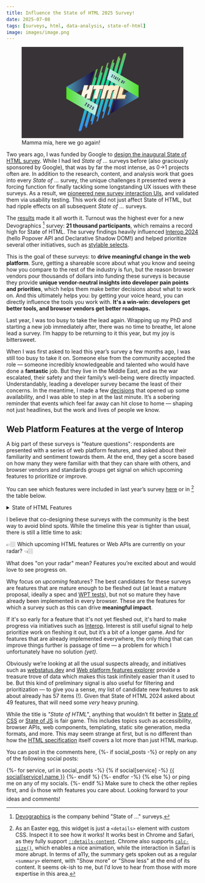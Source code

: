```yaml
---
title: Influence the State of HTML 2025 Survey!
date: 2025-07-08
tags: [surveys, html, data-analysis, state-of-html]
image: images/image.png
---
```


<figure class="no-padding">
<img src="images/image.png" alt="State of HTML 2025">
<figcaption>
Mamma mia, here we go again!
</figcaption>
</figure>

Two years ago, I was funded by Google to [design the inaugural State of HTML survey](../../2023/design-state-of-html/).
While I had led _State of …_ surveys before (also graciously sponsored by Google), that was by far the most intense, as 0→1 projects often are.
In addition to the research, content, and analysis work that goes into every _State of …_ survey,
the unique challenges it presented were a forcing function for finally tackling some longstanding UX issues with these surveys.
As a result, we [pioneered new survey interaction UIs](../../2024/context-chips/), and validated them via usability testing.
This work did not just affect State of HTML, but had ripple effects on all subsequent _State of …_ surveys.

The [results](https://2023.stateofhtml.com/en-US/conclusion/) made it all worth it.
Turnout was the highest ever for a new Devographics [^devographics] survey: **21 thousand participants**, which remains a record high for State of HTML.
The survey findings heavily influenced [Interop 2024](https://web.dev/blog/interop-2024) (hello Popover API and Declarative Shadow DOM!) and helped prioritize several other initiatives, such as [stylable selects](https://developer.mozilla.org/en-US/docs/Learn_web_development/Extensions/Forms/Customizable_select).

[^devographics]: [Devographics](https://devographics.com/) is the company behind "State of …" surveys.

This is the goal of these surveys: to **drive meaningful change in the web platform**.
Sure, getting a shareable score about what you know and seeing how you compare to the rest of the industry is fun, but the reason browser vendors pour thousands of dollars into funding these surveys is because they provide **unique vendor-neutral insights into developer pain points and priorities**, which helps them make better decisions about what to work on.
And this ultimately helps you: by getting your voice heard, you can directly influence the tools you work with.
**It's a win-win: developers get better tools, and browser vendors get better roadmaps.**

Last year, I was too busy to take the lead again.
Wrapping up my PhD and starting a new job immediately after, there was no time to breathe, let alone lead a survey.
I’m happy to be returning to it this year, but my joy is bittersweet.

When I was first asked to lead this year’s survey a few months ago,
I was still too busy to take it on.
Someone else from the community accepted the role — someone incredibly knowledgeable and talented who would have done a **fantastic** job.
But they live in the Middle East, and as the war escalated, their safety and their family’s well-being were directly impacted.
Understandably, leading a developer survey became the least of their concerns.
In the meantime, I made a few [decisions](../construction-lines/) that opened up some availability, and I was able to step in at the last minute.
It’s a sobering reminder that events which feel far away can hit close to home — shaping not just headlines, but the work and lives of people we know.

## Web Platform Features at the verge of Interop

A big part of these surveys is "feature questions": respondents are presented with a series of web platform features,
and asked about their familiarity and sentiment towards them.
At the end, they get a score based on how many they were familiar with that they can share with others,
and browser vendors and standards groups get signal on which upcoming features to prioritize or improve.

You can see which features were included in last year’s survey [here](https://2024.stateofhtml.com/en-US/features/) or in [^expanding] the table below.

[^expanding]: As an Easter egg, this widget is just a `<details>` element with custom CSS.
Inspect it to see how it works!
It works best in Chrome and Safari, as they fully support [`::details-content`](https://caniuse.com/mdn-css_selectors_details-content).
Chrome also supports [`calc-size()`](https://caniuse.com/mdn-css_types_calc-size), which enables a nice animation, while the interaction in Safari is more abrupt.
In terms of a11y, the summary gets spoken out as a regular `<summary>` element, with "Show more" or "Show less" at the end of its content.
It seems ok-ish to me, but I’d love to hear from those with more expertise in this area.

<details class="with-preview">
<summary>State of HTML Features</summary>

| Feature | 2023 | 2024 |
|---------|------|------|
[`<datalist>`](https://html.spec.whatwg.org/multipage/form-elements.html#the-datalist-element)| ✅ | ✅ |
[`autocomplete` attribute](https://html.spec.whatwg.org/multipage/form-control-infrastructure.html#attr-fe-autocomplete)| ✅ | ✅ |
[HTML Media Capture](https://w3c.github.io/html-media-capture/#dfn-capture)| ✅ | ✅ |
[`input.showPicker()`](https://html.spec.whatwg.org/multipage/input.html#dom-input-showpicker)| ✅ | ✅ |
[FormData API](https://xhr.spec.whatwg.org/#dom-formdata)| ✅ | ✅ |
[`<selectlist>`](https://open-ui.org/components/selectmenu/)| ✅ |  |
[`contenteditable="plaintext-only"`](https://html.spec.whatwg.org/multipage/interaction.html#attr-contenteditable)| ✅ | ✅ |
[`<dialog>`](https://html.spec.whatwg.org/multipage/interactive-elements.html#the-dialog-element)| ✅ | ✅ |
[`<details>` and `<summary>`](https://html.spec.whatwg.org/multipage/interactive-elements.html#the-details-element)| ✅ | ✅ |
[Exclusive Accordion](https://github.com/whatwg/html/pull/9400)| ✅ | ✅ |
[Popover API](https://html.spec.whatwg.org/multipage/popover.html#dom-popover)| ✅ | ✅ |
[`inert` attribute](https://html.spec.whatwg.org/multipage/interaction.html#the-inert-attribute)| ✅ | ✅ |
[Lazy loading](https://html.spec.whatwg.org/multipage/urls-and-fetching.html#lazy-loading-attributes)| ✅ | ✅ |
[`srcset` and `sizes` attributes](https://html.spec.whatwg.org/multipage/embedded-content.html#the-img-element)| ✅ | ✅ |
[Resource Hints](https://blog.logrocket.com/understanding-css-preload-other-resource-hints/)| ✅ | ✅ |
Content-Security Policy (CSP)| ✅ | ✅ |
[`fetchpriority` attribute](https://wicg.github.io/priority-hints/)| ✅ | ✅ |
[`blocking="render"`](https://html.spec.whatwg.org/multipage/urls-and-fetching.html#blocking-attributes)| ✅ | ✅ |
[`<model>` for AR/VR/3D content](https://immersive-web.github.io/model-element/)| ✅ | ✅ |
[`controlslist` attribute](https://wicg.github.io/controls-list/#solution-outline)| ✅ | ✅ |
[`<template>`](https://html.spec.whatwg.org/multipage/scripting.html#the-template-element)| ✅ | ✅ |
Using Custom Elements| ✅ | ✅ |
[Defining Custom Elements](https://html.spec.whatwg.org/multipage/custom-elements.html#dom-customelementregistry-define-dev)| ✅ | ✅ |
[Scoped Custom Element Registries](https://github.com/WICG/webcomponents/blob/gh-pages/proposals/Scoped-Custom-Element-Registries.md)| ✅ | ✅ |
Shadow DOM| ✅ | ✅ |
[Declarative Shadow DOM](https://github.com/mfreed7/declarative-shadow-dom)| ✅ | ✅ |
Named slot assignment| ✅ | ✅ |
[Imperative slot assignment](https://html.spec.whatwg.org/multipage/scripting.html#dom-slot-assign)| ✅ | ✅ |
[`ElementInternals` API](https://html.spec.whatwg.org/multipage/custom-elements.html#the-elementinternals-interface)| ✅ | ✅ |
[DOM Parts](https://github.com/WICG/webcomponents/blob/gh-pages/proposals/DOM-Parts.md)| ✅ | ✅ |
[HTML Modules](https://github.com/WICG/webcomponents/blob/gh-pages/proposals/html-modules-explainer.md)| ✅ | ✅ |
Landmark elements| ✅ | ✅ |
[`tabindex` attribute](https://html.spec.whatwg.org/multipage/interaction.html#attr-tabindex)| ✅ | ✅ |
[`focusgroup` attribute](https://open-ui.org/components/focusgroup.explainer/)| ✅ | ✅ |
[`<search>`](https://html.spec.whatwg.org/multipage/grouping-content.html#the-search-element)| ✅ | ✅ |
[File System Access API](https://web.dev/file-system-access/)| ✅ | ✅ |
[Badging API](https://developer.chrome.com/articles/badging-api/)| ✅ | ✅ |
[Web Share API](https://web.dev/web-share/)| ✅ | ✅ |
[Launch Handler API](https://wicg.github.io/web-app-launch/#launch_handler-member)| ✅ | ✅ |
[File Handling API](https://web.dev/file-handling/)| ✅ | ✅ |
[Window Controls Overlay API](https://wicg.github.io/window-controls-overlay/)| ✅ | ✅ |
[Isolated Web Apps](https://github.com/WICG/isolated-web-apps)| ✅ | ✅ |
[Customizable Select](https://open-ui.org/components/customizableselect/)|  | ✅ |
`EditContext` |  | ✅ |
`caretPositionFromPoint` |  | ✅ |
Clipboard API|  | ✅ |
CSS Custom Highlight API|  | ✅ |
`setHtmlUnsafe()`|  | ✅ |
`parseHtmlUnsafe()`|  | ✅ |
`Intl.Segmenter` API |  | ✅ |

</details>

I believe that co-designing these surveys with the community is the best way to avoid blind spots.
While the timeline this year is tighter than usual, there is still a little time to ask:

<div class="nutshell">

👉🏼 Which upcoming HTML features or Web APIs are currently on your radar? 👈🏼
</div>

What does "on your radar" mean? Features you’re excited about and would love to see progress on.

Why focus on _upcoming_ features?
The best candidates for these surveys are features that are mature enough to be fleshed out (at least a mature proposal, ideally a spec and [WPT tests](https://web-platform-tests.org/)),
but not so mature they have already been implemented in every browser.
These are the features for which a survey such as this can drive **meaningful impact**.

If it's so early for a feature that it's not yet fleshed out, it's hard to make progress via initiatives such as [Interop](https://wpt.fyi/interop).
Interest is still useful signal to help prioritize work on fleshing it out, but it’s a bit of a longer game.
And for features that are already implemented everywhere, the only thing that can improve things further is passage of time
— a problem for which I unfortunately have no solution _(yet)_.

Obviously we’re looking at all the usual suspects already,
and initiatives such as [webstatus.dev](https://webstatus.dev/)
and [Web platform features explorer](https://web-platform-dx.github.io/web-features-explorer) provide a treasure trove of data which makes this task infinitely easier than it used to be.
But this kind of preliminary signal is also useful for filtering and prioritization — to give you a sense, my list of candidate new features to ask about already has 57 items (!).
Given that State of HTML 2024 asked about 49 features, that will need some _very_ heavy pruning.

<article class="note">

While the title is _"State of HTML"_,
anything that wouldn’t fit better in [State of CSS](https://stateofcss.com/) or [State of JS](https://stateofjs.com/) is fair game.
This includes topics such as accessibility, browser APIs, web components, templating, static site generation, media formats, and more.
This may seem strange at first, but is no different than how the [HTML specification](https://html.spec.whatwg.org/multipage/) itself covers a lot more than just HTML markup.

</article>

You can post in the comments here,
{%- if social_posts -%}
or reply on any of the following social posts:

{%- for service, url in social_posts -%}
	{% if social[service] -%}
	<a href="{{ url }}"
		class="{{ service }}"
		title="{{ social[service].name }} post"
		style="--color: {{ social[service].color }}"
		target="_blank"><i class="fa-brands fa-{{ social[service].icon }}"></i> {{ social[service].name }}</a>
	{%- endif %}
{%- endfor -%}
{% else %}
or ping me on any of my socials.
{%- endif %}
Make sure to check the other replies first, and 👍 those with features you care about.
Looking forward to your ideas and comments!
